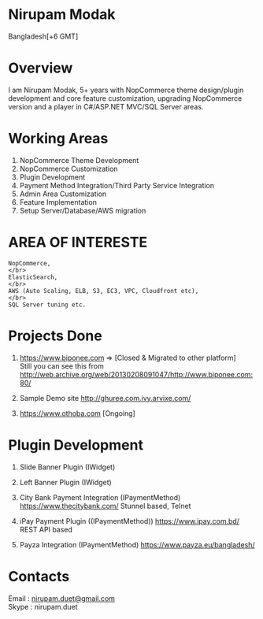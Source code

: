 # Nirupam Modak
  Bangladesh[+6 GMT]

# Overview
I am Nirupam Modak, 5+ years with NopCommerce theme design/plugin development and core feature customization, upgrading NopCommerce version and a player in C#/ASP.NET MVC/SQL Server areas. 

# Working Areas

1. NopCommerce Theme Development 
2. NopCommerce Customization
3. Plugin Development
4. Payment Method Integration/Third Party Service Integration
5. Admin Area Customization
6. Feature Implementation
7. Setup Server/Database/AWS migration

# AREA OF INTERESTE
	NopCommerce, 
	</br>
	ElasticSearch, 
	</br>
	AWS (Auto Scaling, ELB, S3, EC3, VPC, Cloudfront etc), 
	</br>
	SQL Server tuning etc.

# Projects Done

1. https://www.biponee.com => [Closed & Migrated to other platform]
   </br>
   Still you can see this from http://web.archive.org/web/20130208091047/http://www.biponee.com:80/
   
2. Sample Demo site 
   http://ghuree.com.ivy.arvixe.com/

3. https://www.othoba.com  [Ongoing]
  
# Plugin Development

1. Slide Banner Plugin (IWidget)

2. Left Banner Plugin (IWidget)

3. City Bank Payment Integration (IPaymentMethod)
   https://www.thecitybank.com/
   Stunnel based, Telnet
   
4. iPay Payment Plugin ((IPaymentMethod))
   https://www.ipay.com.bd/
   REST API based

5. Payza Integration (IPaymentMethod)
   https://www.payza.eu/bangladesh/
   
# Contacts

Email : nirupam.duet@gmail.com
</br>
Skype : nirupam.duet
